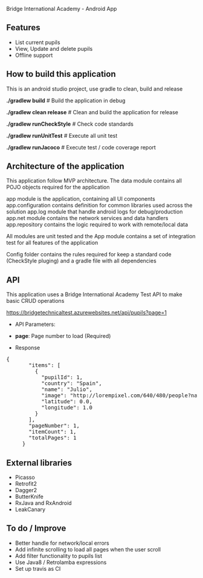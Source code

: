 Bridge International Academy - Android App 

Features
-
- List current pupils
- View, Update and delete pupils
- Offline support



How to build this application
-
This is an android studio project, use gradle to clean, build and release

<b>./gradlew build</b> # Build the application in debug

<b>./gradlew clean release</b> # Clean and build the application for release

<b>./gradlew runCheckStyle</b> # Check code standards

<b>./gradlew runUnitTest</b> # Execute all unit test

<b>./gradlew runJacoco</b> # Execute test / code coverage report

Architecture of the application
-
This application follow MVP architecture.
The data module contains all POJO objects required for the application

app module is the application, containing all UI components
app.configuration contains definition for common libraries used across the solution
app.log module that handle android logs for debug/production
app.net module contains the network services and data handlers
app.repository contains the logic required to work with remote/local data

All modules are unit tested and the App module contains a set of integration test for all features of the application

Config folder contains the rules required for keep a standard code (CheckStyle pluging) and a gradle file with all dependencies

API
-
This application uses a Bridge International Academy Test API to make basic CRUD operations

https://bridgetechnicaltest.azurewebsites.net/api/pupils?page=1
- API Parameters:
 - <b>page</b>: Page number to load (Required)

- Response
<pre>
{
       "items": [
         {
           "pupilId": 1,
           "country": "Spain",
           "name": "Julio",
           "image": "http://lorempixel.com/640/480/people?name=Bart Kozey",
           "latitude": 0.0,
           "longitude": 1.0
         }
       ],
       "pageNumber": 1,
       "itemCount": 1,
       "totalPages": 1
     }
</pre>

External libraries
-
- Picasso
- Retrofit2
- Dagger2
- ButterKnife
- RxJava and RxAndroid
- LeakCanary


To do / Improve
-
- Better handle for network/local errors
- Add infinite scrolling to load all pages when the user scroll
- Add filter functionality to pupils list
- Use Java8 / Retrolamba expressions
- Set up travis as CI